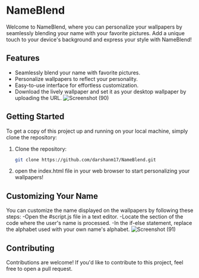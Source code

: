 # NameBlend

Welcome to NameBlend, where you can personalize your wallpapers by seamlessly blending your name with your favorite pictures. Add a unique touch to your device's background and express your style with NameBlend!

## Features

- Seamlessly blend your name with favorite pictures.
- Personalize wallpapers to reflect your personality.
- Easy-to-use interface for effortless customization.
- Download the lively wallpaper and set it as your desktop wallpaper by uploading the URL.
![Screenshot (90)](https://github.com/darshanm17/NameBlend/assets/116059183/7c20691d-6941-4f3f-8846-009840cc5704)


## Getting Started

To get a copy of this project up and running on your local machine, simply clone the repository:
1. Clone the repository:
    ```bash
    git clone https://github.com/darshanm17/NameBlend.git
2. open the index.html file in your web browser to start personalizing your wallpapers!

## Customizing Your Name
You can customize the name displayed on the wallpapers by following these steps:
-Open the #script.js file in a text editor.
-Locate the section of the code where the user's name is processed.
-In the if-else statement, replace the alphabet used with your own name's alphabet.
![Screenshot (91)](https://github.com/darshanm17/NameBlend/assets/116059183/5ea15c05-b882-451e-8a58-c1a18275eb54)

## Contributing
Contributions are welcome! If you'd like to contribute to this project, feel free to open a pull request.
